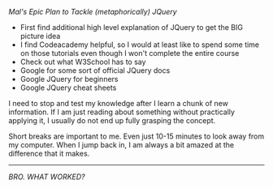 *Mal's Epic Plan to Tackle (metaphorically) JQuery*

- First find additional high level explanation of JQuery to get the BIG picture idea 
- I find Codeacademy helpful, so I would at least like to spend some time on those tutorials even though I won't complete the entire course 
- Check out what W3School has to say 
- Google for some sort of official JQuery docs
- Google JQuery for beginners 
- Google JQuery cheat sheets

I need to stop and test my knowledge after I learn a chunk of new information. If I am just reading about something without practically applying it, I usually do not end up fully grasping the concept. 

Short breaks are important to me. Even just 10-15 minutes to look away from my computer. When I jump back in, I am always a bit amazed at the difference that it makes. 

_______________

*BRO. WHAT WORKED?*
